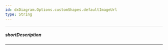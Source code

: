 ```yaml
---
id: dxDiagram.Options.customShapes.defaultImageUrl
type: String
---
```

---
##### shortDescription

---

